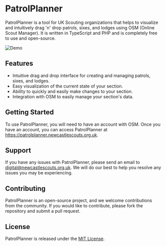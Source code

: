 # PatrolPlanner

PatrolPlanner is a tool for UK Scouting organizations that helps to visualize and intuitively drag 'n' drop patrols, sixes, and lodges using OSM (Online Scout Manager). It is written in TypeScript and PHP and is completely free to use and open-source.

![Demo](https://i.imgur.com/aADnrHa.png)

## Features

- Intuitive drag and drop interface for creating and managing patrols, sixes, and lodges.
- Easy visualization of the current state of your section.
- Ability to quickly and easily make changes to your section.
- Integration with OSM to easily manage your section's data.

## Getting Started

To use PatrolPlanner, you will need to have an account with OSM. Once you have an account, you can access PatrolPlanner at https://patrolplanner.newcastlescouts.org.uk.

## Support

If you have any issues with PatrolPlanner, please send an email to digital@newcastlescouts.org.uk. We will do our best to help you resolve any issues you may be experiencing.

## Contributing

PatrolPlanner is an open-source project, and we welcome contributions from the community. If you would like to contribute, please fork the repository and submit a pull request.

## License

PatrolPlanner is released under the [MIT License](https://opensource.org/licenses/MIT).
